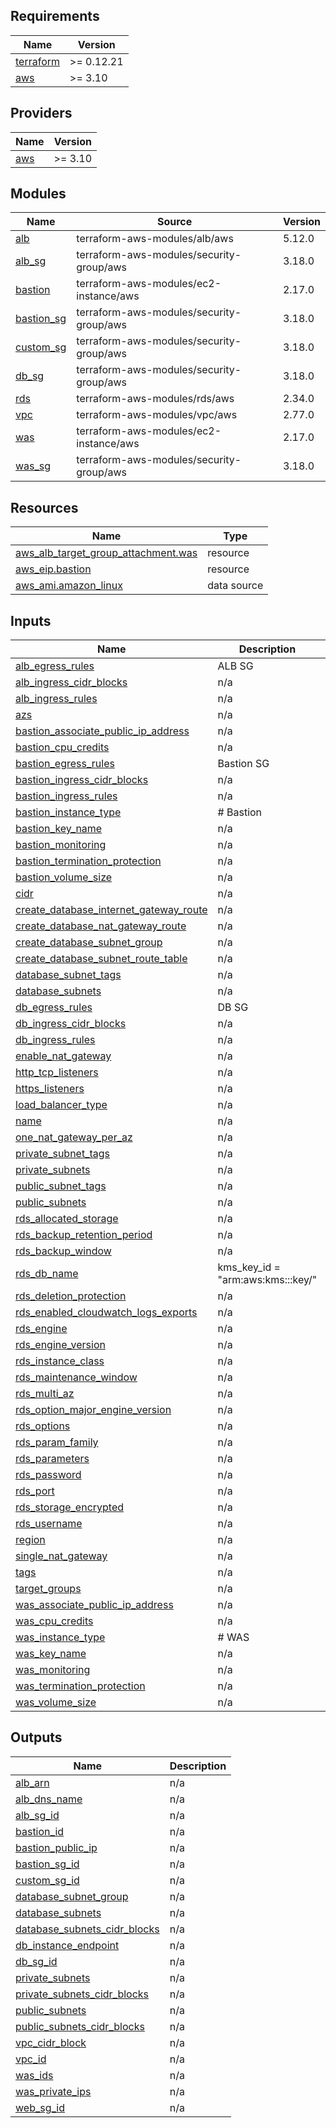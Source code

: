 ## Requirements

| Name | Version |
|------|---------|
| <a name="requirement_terraform"></a> [terraform](#requirement\_terraform) | >= 0.12.21 |
| <a name="requirement_aws"></a> [aws](#requirement\_aws) | >= 3.10 |

## Providers

| Name | Version |
|------|---------|
| <a name="provider_aws"></a> [aws](#provider\_aws) | >= 3.10 |

## Modules

| Name | Source | Version |
|------|--------|---------|
| <a name="module_alb"></a> [alb](#module\_alb) | terraform-aws-modules/alb/aws | 5.12.0 |
| <a name="module_alb_sg"></a> [alb\_sg](#module\_alb\_sg) | terraform-aws-modules/security-group/aws | 3.18.0 |
| <a name="module_bastion"></a> [bastion](#module\_bastion) | terraform-aws-modules/ec2-instance/aws | 2.17.0 |
| <a name="module_bastion_sg"></a> [bastion\_sg](#module\_bastion\_sg) | terraform-aws-modules/security-group/aws | 3.18.0 |
| <a name="module_custom_sg"></a> [custom\_sg](#module\_custom\_sg) | terraform-aws-modules/security-group/aws | 3.18.0 |
| <a name="module_db_sg"></a> [db\_sg](#module\_db\_sg) | terraform-aws-modules/security-group/aws | 3.18.0 |
| <a name="module_rds"></a> [rds](#module\_rds) | terraform-aws-modules/rds/aws | 2.34.0 |
| <a name="module_vpc"></a> [vpc](#module\_vpc) | terraform-aws-modules/vpc/aws | 2.77.0 |
| <a name="module_was"></a> [was](#module\_was) | terraform-aws-modules/ec2-instance/aws | 2.17.0 |
| <a name="module_was_sg"></a> [was\_sg](#module\_was\_sg) | terraform-aws-modules/security-group/aws | 3.18.0 |

## Resources

| Name | Type |
|------|------|
| [aws_alb_target_group_attachment.was](https://registry.terraform.io/providers/hashicorp/aws/latest/docs/resources/alb_target_group_attachment) | resource |
| [aws_eip.bastion](https://registry.terraform.io/providers/hashicorp/aws/latest/docs/resources/eip) | resource |
| [aws_ami.amazon_linux](https://registry.terraform.io/providers/hashicorp/aws/latest/docs/data-sources/ami) | data source |

## Inputs

| Name | Description | Type | Default | Required |
|------|-------------|------|---------|:--------:|
| <a name="input_alb_egress_rules"></a> [alb\_egress\_rules](#input\_alb\_egress\_rules) | ALB SG | `any` | n/a | yes |
| <a name="input_alb_ingress_cidr_blocks"></a> [alb\_ingress\_cidr\_blocks](#input\_alb\_ingress\_cidr\_blocks) | n/a | `any` | n/a | yes |
| <a name="input_alb_ingress_rules"></a> [alb\_ingress\_rules](#input\_alb\_ingress\_rules) | n/a | `any` | n/a | yes |
| <a name="input_azs"></a> [azs](#input\_azs) | n/a | `any` | n/a | yes |
| <a name="input_bastion_associate_public_ip_address"></a> [bastion\_associate\_public\_ip\_address](#input\_bastion\_associate\_public\_ip\_address) | n/a | `any` | n/a | yes |
| <a name="input_bastion_cpu_credits"></a> [bastion\_cpu\_credits](#input\_bastion\_cpu\_credits) | n/a | `any` | n/a | yes |
| <a name="input_bastion_egress_rules"></a> [bastion\_egress\_rules](#input\_bastion\_egress\_rules) | Bastion SG | `any` | n/a | yes |
| <a name="input_bastion_ingress_cidr_blocks"></a> [bastion\_ingress\_cidr\_blocks](#input\_bastion\_ingress\_cidr\_blocks) | n/a | `any` | n/a | yes |
| <a name="input_bastion_ingress_rules"></a> [bastion\_ingress\_rules](#input\_bastion\_ingress\_rules) | n/a | `any` | n/a | yes |
| <a name="input_bastion_instance_type"></a> [bastion\_instance\_type](#input\_bastion\_instance\_type) | # Bastion | `any` | n/a | yes |
| <a name="input_bastion_key_name"></a> [bastion\_key\_name](#input\_bastion\_key\_name) | n/a | `any` | n/a | yes |
| <a name="input_bastion_monitoring"></a> [bastion\_monitoring](#input\_bastion\_monitoring) | n/a | `any` | n/a | yes |
| <a name="input_bastion_termination_protection"></a> [bastion\_termination\_protection](#input\_bastion\_termination\_protection) | n/a | `any` | n/a | yes |
| <a name="input_bastion_volume_size"></a> [bastion\_volume\_size](#input\_bastion\_volume\_size) | n/a | `any` | n/a | yes |
| <a name="input_cidr"></a> [cidr](#input\_cidr) | n/a | `any` | n/a | yes |
| <a name="input_create_database_internet_gateway_route"></a> [create\_database\_internet\_gateway\_route](#input\_create\_database\_internet\_gateway\_route) | n/a | `any` | n/a | yes |
| <a name="input_create_database_nat_gateway_route"></a> [create\_database\_nat\_gateway\_route](#input\_create\_database\_nat\_gateway\_route) | n/a | `any` | n/a | yes |
| <a name="input_create_database_subnet_group"></a> [create\_database\_subnet\_group](#input\_create\_database\_subnet\_group) | n/a | `any` | n/a | yes |
| <a name="input_create_database_subnet_route_table"></a> [create\_database\_subnet\_route\_table](#input\_create\_database\_subnet\_route\_table) | n/a | `any` | n/a | yes |
| <a name="input_database_subnet_tags"></a> [database\_subnet\_tags](#input\_database\_subnet\_tags) | n/a | `any` | n/a | yes |
| <a name="input_database_subnets"></a> [database\_subnets](#input\_database\_subnets) | n/a | `any` | n/a | yes |
| <a name="input_db_egress_rules"></a> [db\_egress\_rules](#input\_db\_egress\_rules) | DB SG | `any` | n/a | yes |
| <a name="input_db_ingress_cidr_blocks"></a> [db\_ingress\_cidr\_blocks](#input\_db\_ingress\_cidr\_blocks) | n/a | `any` | n/a | yes |
| <a name="input_db_ingress_rules"></a> [db\_ingress\_rules](#input\_db\_ingress\_rules) | n/a | `any` | n/a | yes |
| <a name="input_enable_nat_gateway"></a> [enable\_nat\_gateway](#input\_enable\_nat\_gateway) | n/a | `any` | n/a | yes |
| <a name="input_http_tcp_listeners"></a> [http\_tcp\_listeners](#input\_http\_tcp\_listeners) | n/a | `any` | n/a | yes |
| <a name="input_https_listeners"></a> [https\_listeners](#input\_https\_listeners) | n/a | `any` | n/a | yes |
| <a name="input_load_balancer_type"></a> [load\_balancer\_type](#input\_load\_balancer\_type) | n/a | `any` | n/a | yes |
| <a name="input_name"></a> [name](#input\_name) | n/a | `any` | n/a | yes |
| <a name="input_one_nat_gateway_per_az"></a> [one\_nat\_gateway\_per\_az](#input\_one\_nat\_gateway\_per\_az) | n/a | `any` | n/a | yes |
| <a name="input_private_subnet_tags"></a> [private\_subnet\_tags](#input\_private\_subnet\_tags) | n/a | `any` | n/a | yes |
| <a name="input_private_subnets"></a> [private\_subnets](#input\_private\_subnets) | n/a | `any` | n/a | yes |
| <a name="input_public_subnet_tags"></a> [public\_subnet\_tags](#input\_public\_subnet\_tags) | n/a | `any` | n/a | yes |
| <a name="input_public_subnets"></a> [public\_subnets](#input\_public\_subnets) | n/a | `any` | n/a | yes |
| <a name="input_rds_allocated_storage"></a> [rds\_allocated\_storage](#input\_rds\_allocated\_storage) | n/a | `any` | n/a | yes |
| <a name="input_rds_backup_retention_period"></a> [rds\_backup\_retention\_period](#input\_rds\_backup\_retention\_period) | n/a | `any` | n/a | yes |
| <a name="input_rds_backup_window"></a> [rds\_backup\_window](#input\_rds\_backup\_window) | n/a | `any` | n/a | yes |
| <a name="input_rds_db_name"></a> [rds\_db\_name](#input\_rds\_db\_name) | kms\_key\_id        = "arm:aws:kms:<region>:<account id>:key/<kms key id>" | `any` | n/a | yes |
| <a name="input_rds_deletion_protection"></a> [rds\_deletion\_protection](#input\_rds\_deletion\_protection) | n/a | `any` | n/a | yes |
| <a name="input_rds_enabled_cloudwatch_logs_exports"></a> [rds\_enabled\_cloudwatch\_logs\_exports](#input\_rds\_enabled\_cloudwatch\_logs\_exports) | n/a | `any` | n/a | yes |
| <a name="input_rds_engine"></a> [rds\_engine](#input\_rds\_engine) | n/a | `any` | n/a | yes |
| <a name="input_rds_engine_version"></a> [rds\_engine\_version](#input\_rds\_engine\_version) | n/a | `any` | n/a | yes |
| <a name="input_rds_instance_class"></a> [rds\_instance\_class](#input\_rds\_instance\_class) | n/a | `any` | n/a | yes |
| <a name="input_rds_maintenance_window"></a> [rds\_maintenance\_window](#input\_rds\_maintenance\_window) | n/a | `any` | n/a | yes |
| <a name="input_rds_multi_az"></a> [rds\_multi\_az](#input\_rds\_multi\_az) | n/a | `any` | n/a | yes |
| <a name="input_rds_option_major_engine_version"></a> [rds\_option\_major\_engine\_version](#input\_rds\_option\_major\_engine\_version) | n/a | `any` | n/a | yes |
| <a name="input_rds_options"></a> [rds\_options](#input\_rds\_options) | n/a | `any` | n/a | yes |
| <a name="input_rds_param_family"></a> [rds\_param\_family](#input\_rds\_param\_family) | n/a | `any` | n/a | yes |
| <a name="input_rds_parameters"></a> [rds\_parameters](#input\_rds\_parameters) | n/a | `any` | n/a | yes |
| <a name="input_rds_password"></a> [rds\_password](#input\_rds\_password) | n/a | `any` | n/a | yes |
| <a name="input_rds_port"></a> [rds\_port](#input\_rds\_port) | n/a | `any` | n/a | yes |
| <a name="input_rds_storage_encrypted"></a> [rds\_storage\_encrypted](#input\_rds\_storage\_encrypted) | n/a | `any` | n/a | yes |
| <a name="input_rds_username"></a> [rds\_username](#input\_rds\_username) | n/a | `any` | n/a | yes |
| <a name="input_region"></a> [region](#input\_region) | n/a | `any` | n/a | yes |
| <a name="input_single_nat_gateway"></a> [single\_nat\_gateway](#input\_single\_nat\_gateway) | n/a | `any` | n/a | yes |
| <a name="input_tags"></a> [tags](#input\_tags) | n/a | `any` | n/a | yes |
| <a name="input_target_groups"></a> [target\_groups](#input\_target\_groups) | n/a | `any` | n/a | yes |
| <a name="input_was_associate_public_ip_address"></a> [was\_associate\_public\_ip\_address](#input\_was\_associate\_public\_ip\_address) | n/a | `any` | n/a | yes |
| <a name="input_was_cpu_credits"></a> [was\_cpu\_credits](#input\_was\_cpu\_credits) | n/a | `any` | n/a | yes |
| <a name="input_was_instance_type"></a> [was\_instance\_type](#input\_was\_instance\_type) | # WAS | `any` | n/a | yes |
| <a name="input_was_key_name"></a> [was\_key\_name](#input\_was\_key\_name) | n/a | `any` | n/a | yes |
| <a name="input_was_monitoring"></a> [was\_monitoring](#input\_was\_monitoring) | n/a | `any` | n/a | yes |
| <a name="input_was_termination_protection"></a> [was\_termination\_protection](#input\_was\_termination\_protection) | n/a | `any` | n/a | yes |
| <a name="input_was_volume_size"></a> [was\_volume\_size](#input\_was\_volume\_size) | n/a | `any` | n/a | yes |

## Outputs

| Name | Description |
|------|-------------|
| <a name="output_alb_arn"></a> [alb\_arn](#output\_alb\_arn) | n/a |
| <a name="output_alb_dns_name"></a> [alb\_dns\_name](#output\_alb\_dns\_name) | n/a |
| <a name="output_alb_sg_id"></a> [alb\_sg\_id](#output\_alb\_sg\_id) | n/a |
| <a name="output_bastion_id"></a> [bastion\_id](#output\_bastion\_id) | n/a |
| <a name="output_bastion_public_ip"></a> [bastion\_public\_ip](#output\_bastion\_public\_ip) | n/a |
| <a name="output_bastion_sg_id"></a> [bastion\_sg\_id](#output\_bastion\_sg\_id) | n/a |
| <a name="output_custom_sg_id"></a> [custom\_sg\_id](#output\_custom\_sg\_id) | n/a |
| <a name="output_database_subnet_group"></a> [database\_subnet\_group](#output\_database\_subnet\_group) | n/a |
| <a name="output_database_subnets"></a> [database\_subnets](#output\_database\_subnets) | n/a |
| <a name="output_database_subnets_cidr_blocks"></a> [database\_subnets\_cidr\_blocks](#output\_database\_subnets\_cidr\_blocks) | n/a |
| <a name="output_db_instance_endpoint"></a> [db\_instance\_endpoint](#output\_db\_instance\_endpoint) | n/a |
| <a name="output_db_sg_id"></a> [db\_sg\_id](#output\_db\_sg\_id) | n/a |
| <a name="output_private_subnets"></a> [private\_subnets](#output\_private\_subnets) | n/a |
| <a name="output_private_subnets_cidr_blocks"></a> [private\_subnets\_cidr\_blocks](#output\_private\_subnets\_cidr\_blocks) | n/a |
| <a name="output_public_subnets"></a> [public\_subnets](#output\_public\_subnets) | n/a |
| <a name="output_public_subnets_cidr_blocks"></a> [public\_subnets\_cidr\_blocks](#output\_public\_subnets\_cidr\_blocks) | n/a |
| <a name="output_vpc_cidr_block"></a> [vpc\_cidr\_block](#output\_vpc\_cidr\_block) | n/a |
| <a name="output_vpc_id"></a> [vpc\_id](#output\_vpc\_id) | n/a |
| <a name="output_was_ids"></a> [was\_ids](#output\_was\_ids) | n/a |
| <a name="output_was_private_ips"></a> [was\_private\_ips](#output\_was\_private\_ips) | n/a |
| <a name="output_web_sg_id"></a> [web\_sg\_id](#output\_web\_sg\_id) | n/a |